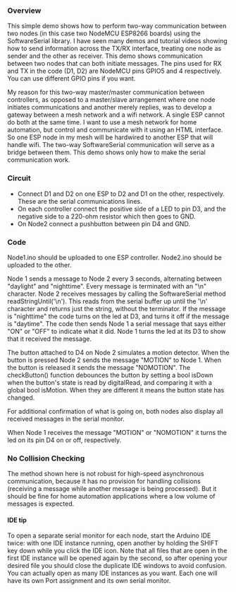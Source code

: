 ### Overview
This simple demo shows how to perform two-way communication between two nodes (in this case two NodeMCU ESP8266 boards) using the SoftwareSerial library. I have seen many demos and tutorial videos showing how to send information across the TX/RX interface, treating one node as sender and the other as receiver.
This demo shows communication between two nodes that can both initiate messages. 
The pins used for RX and TX in the code (D1, D2) are NodeMCU pins GPIO5 and 4 respectively. You can use different GPIO pins if you want. 

My reason for this two-way master/master communication between controllers, as opposed to a master/slave arrangement where one node initiates communications and another merely replies, was to develop a gateway between a mesh network and a wifi network. A single ESP cannot do both at the same time. I want to use a mesh network for home automation, but control and communicate with it using an HTML interface. So one ESP node in my mesh will be hardwired to another ESP that will handle wifi. The two-way SoftwareSerial communication will serve as a bridge between them. This demo shows only how to make the serial communication work.  

### Circuit
- Connect D1 and D2 on one ESP to D2 and D1 on the other, respectively. These are the serial communications lines.
- On each controller connect the positive side of a LED to pin D3, and the negative side to a 220-ohm resistor which then goes to GND.
- On Node2 connect a pushbutton between pin D4 and GND.

### Code
Node1.ino should be uploaded to one ESP controller. Node2.ino should be uploaded to the other. 

Node 1 sends a message to Node 2 every 3 seconds, alternating between "daylight" and "nighttime". Every message is terminated with an "\n" character. Node 2 receives messages by calling the SoftwareSerial method readStringUntil('\n'). This reads from the serial buffer up until the '\n' character and returns just the string, without the terminator. If the message is "nighttime" the code turns on the led at D3, and turns it off if the message is "daytime". The code then sends Node 1 a serial message that says either "ON" or "OFF" to indicate what it did. Node 1 turns the led at its D3 to show that it received the message. 

The button attached to D4 on Node 2 simulates a motion detector. When the button is pressed Node 2 sends the message "MOTION" to Node 1. When the button is released it sends the message "NOMOTION". The checkButton() function debounces the button by setting a bool isDown when the button's state is read by digitalRead, and comparing it with a global bool isMotion. When they are different it means the button state has changed. 

For additional confirmation of what is going on, both nodes also display all received messages in the serial monitor. 

When Node 1 receives the message "MOTION" or "NOMOTION" it turns the led on its pin D4 on or off, respectively.

### No Collision Checking
The method shown here is not robust for high-speed asynchronous communication, because it has no provision for handling collisions (receiving a message while another message is being processed). But it should be fine for home automation applications where a low volume of messages is expected. 

#### IDE tip
To open a separate serial monitor for each node, start the Arduino IDE twice: with one IDE instance running, open another by holding the SHIFT key down while you click the IDE icon. Note that all files that are open 
in the first IDE instance will be opened again by the second, so after opening your desired file you should close the duplicate IDE windows to avoid confusion. You can actually 
open as many IDE instances as you want. Each one will have its own Port assignment and its own serial monitor.

